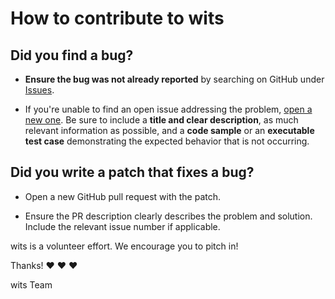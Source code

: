 # How to contribute to wits

## **Did you find a bug?**

- **Ensure the bug was not already reported** by searching on GitHub under [Issues](https://github.com/TheDonDope/wits-server/issues).

- If you're unable to find an open issue addressing the problem, [open a new one](https://github.com/TheDonDope/wits-server/issues/new). Be sure to include a **title and clear description**, as much relevant information as possible, and a **code sample** or an **executable test case** demonstrating the expected behavior that is not occurring.

## **Did you write a patch that fixes a bug?**

- Open a new GitHub pull request with the patch.

- Ensure the PR description clearly describes the problem and solution. Include the relevant issue number if applicable.

wits is a volunteer effort. We encourage you to pitch in!

Thanks! :heart: :heart: :heart:

wits Team
